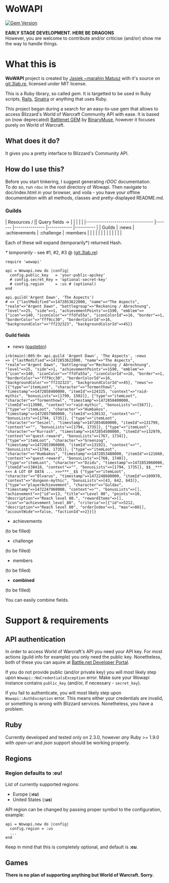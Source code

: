 # WoWAPI
[![Gem Version](https://badge.fury.io/rb/wowapi.svg)](https://badge.fury.io/rb/wowapi)  

**EARLY STAGE DEVELOPMENT. HERE BE DRAGONS**  
However, you are welcome to contribute and/or criticise (and/or) show me the way to handle things.
 
# What this is
**WoWAPI** project is created by [Jasiek ~marahin Matusz](https://marahin.pl/) with it's source on [git.3lab.re](https://git.3lab.re/marahin/wowapi), licensed under MIT license.

This is a Ruby library, so called _gem_. It is targetted to be used in Ruby scripts, [Rails](http://rubyonrails.org/), [Sinatra](http://www.sinatrarb.com/) or anything that uses Ruby.

This project began during a search for an easy-to-use gem that allows to access Blizzard's World of Warcraft Community API with ease. It is based on (now deprecated) [Battlenet GEM](https://github.com/BinaryMuse/battlenet) by [BinaryMuse](https://github.com/BinaryMuse), however it focuses purely on World of Warcraft.

## What does it do?

It gives you a pretty interface to Blizzard's Community API. 

## How do I use this?

Before you start tinkering, I suggest generating *rDOC* documentation.  
To do so, run `rdoc` in the root directory of Wowapi. Then navigate to doc/index.html in your browser, and voila - you have your offline documentation with all methods, classes and pretty-displayed README.md. 
### Guilds

| Resources \/ || Query fields -> 	|       	|               	|            	|          	|
|---------------------------------	|-------	|---------------	|------------	|----------	|
| Guilds                          	| :news 	| :achievements 	| :challenge 	| :members 	|
|                                 	|       	|               	|            	|          	|
|                                 	|       	|               	|            	|          	|

Each of these will expand (temporarily*) returned Hash.
 
 _* temporarily_ - see #1, #2, #3 @ ([git.3lab.re](https://git.3lab.re/marahin/wowapi/issues))

```
require 'wowapi'

api = Wowapi.new do |config|
  config.public_key   = 'your-public-apikey'
  # config.secret_Key = 'optional-secret-key'
  # config.region     = :us # (optional)
end

api.guild('Argent Dawn', 'The Aspects')
# => {"lastModified"=>1472853622000, "name"=>"The Aspects", "realm"=>"Argent Dawn", "battlegroup"=>"Reckoning / Abrechnung", "level"=>25, "side"=>1, "achievementPoints"=>1590, "emblem"=>{"icon"=>140, "iconColor"=>"ffdfa55a", "iconColorId"=>16, "border"=>1, "borderColor"=>"fff9cc30", "borderColorId"=>16, "backgroundColor"=>"ff232323", "backgroundColorId"=>45}}

```

#### Guild fields

* news ([pastebin](http://d.gimb.us/b/fe26c9f380477d3a0293072385e61cab.txt))

```
irb(main):005:0> api.guild 'Argent Dawn', 'The Aspects', :news
=> {"lastModified"=>1472853622000, "name"=>"The Aspects", "realm"=>"Argent Dawn", "battlegroup"=>"Reckoning / Abrechnung", "level"=>25, "side"=>1, "achievementPoints"=>1590, "emblem"=>{"icon"=>140, "iconColor"=>"ffdfa55a", "iconColorId"=>16, "border"=>1, "borderColor"=>"fff9cc30", "borderColorId"=>16, "backgroundColor"=>"ff232323", "backgroundColorId"=>45}, "news"=>[{"type"=>"itemLoot", "character"=>"Tormenthowl", "timestamp"=>1472858400000, "itemId"=>124325, "context"=>"raid-mythic", "bonusLists"=>[1799, 1502]}, {"type"=>"itemLoot", "character"=>"Tormenthowl", "timestamp"=>1472858400000, "itemId"=>113900, "context"=>"raid-mythic", "bonusLists"=>[567]}, {"type"=>"itemLoot", "character"=>"Humbakos", "timestamp"=>1472857980000, "itemId"=>130132, "context"=>"", "bonusLists"=>[1794, 1735]}, {"type"=>"itemLoot", "character"=>"Seszel", "timestamp"=>1472854680000, "itemId"=>131799, "context"=>"", "bonusLists"=>[1794, 1735]}, {"type"=>"itemLoot", "character"=>"Kurrash", "timestamp"=>1472854500000, "itemId"=>132970, "context"=>"quest-reward", "bonusLists"=>[767, 1734]}, {"type"=>"itemLoot", "character"=>"Greenzog", "timestamp"=>1472853960000, "itemId"=>131921, "context"=>"", "bonusLists"=>[1794, 1735]}, {"type"=>"itemLoot", "character"=>"Humbakos", "timestamp"=>1472853480000, "itemId"=>121660, "context"=>"quest-reward", "bonusLists"=>[768, 1740]}, {"type"=>"itemLoot", "character"=>"Dzidu", "timestamp"=>1472853060000, "itemId"=>138418, "context"=>"", "bonusLists"=>[1794, 1735]}, $$__***<<< A LOT OF DATA ... >>>***__$$ {"type"=>"itemLoot", "character"=>"Olvarus", "timestamp"=>1472248680000, "itemId"=>109970, "context"=>"dungeon-mythic", "bonusLists"=>[43, 642, 643]}, {"type"=>"playerAchievement", "character"=>"Guldav", "timestamp"=>1472247960000, "context"=>"", "bonusLists"=>[], "achievement"=>{"id"=>13, "title"=>"Level 80", "points"=>10, "description"=>"Reach level 80.", "rewardItems"=>[], "icon"=>"achievement_level_80", "criteria"=>[{"id"=>5212, "description"=>"Reach level 80", "orderIndex"=>1, "max"=>80}], "accountWide"=>false, "factionId"=>2}}]}

```

* achievements

(to be filled)

* challenge

(to be filled)

* members

(to be filled)

* __combined__

(to be filled)


You can easily combine fields. 
# Support & requirements

## API authentication
In order to access World of Warcraft's API you need your API key. For most actions (guild info for example) you only need the public key. Nonetheless, both of these you can aquire at [Battle.net Developer Portal](https://dev.battle.net/).

If you do not provide public (and/or private key) you will most likely step upon `Wowapi::NoCredentialsException` error. 
Make sure your Wowapi instance contains `public_key` (and/or, if necessary - `secret_key`).

If you fail to authenticate, you will most likely step upon `Wowapi::AuthException` error. This means either your credentials are invalid, or something is wrong with Blizzard services. Nonetheless, you have a problem.

## Ruby
Currently developed and tested only on 2.3.0, however _any_ Ruby >= 1.9.0 with _open-uri_ and _json_ support should be working properly.
## Regions
### Region defaults to :eu!
List of currently supported regions:
- Europe (**_:eu_**)
- United States (**_:us_**)

API region can be changed by passing proper symbol to the configuration, example:

```
api = Wowapi.new do |config|
  config.region = :us
  ...
end
```

Keep in mind that this is completely optional, and default is **_:eu_**.
## Games
**There is no plan of supporting anything but World of Warcraft. Sorry.**